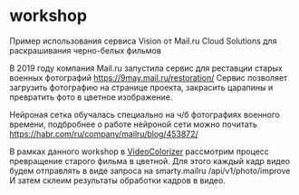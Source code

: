 # workshop

Пример использования сервиса Vision от Mail.ru Cloud Solutions для раскрашивания черно-белых фильмов

В 2019 году компания Mail.ru запустила сервис для реставции старых военных фотографий https://9may.mail.ru/restoration/
Сервис позволяет загрузить фотографию на странице проекта, закрасить царапины и превратить фото в цветное изображение.

Нейроная сетка обучалась специально на ч/б фотографиях военного времени, подбробнее о работе нейроной сети можно почитать https://habr.com/ru/company/mailru/blog/453872/

В рамках данного workshop в [VideoColorizer](VideoColorizer.ipynb) рассмотрим процесс превращение старого фильма в цветной. Для этого каждый кадр видео будем отправлять в виде запроса на smarty.mailru   /api/v1/photo/improve И затем склеим результаты обработки кадров в видео.
